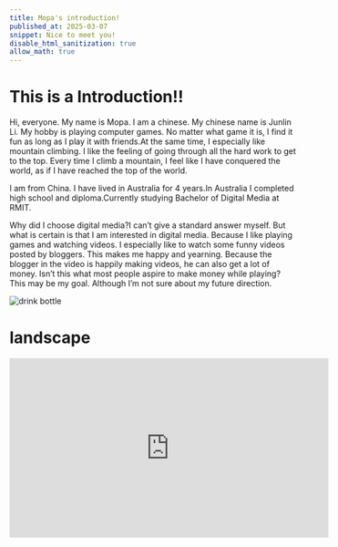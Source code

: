 ```yaml
---
title: Mopa's introduction!
published_at: 2025-03-07
snippet: Nice to meet you!
disable_html_sanitization: true
allow_math: true
---
```


# This is a Introduction!!

Hi, everyone. My name is Mopa. I am a chinese. My chinese name is Junlin Li. My hobby is playing computer games. No matter what game it is, I find it fun as long as I play it with friends.At the same time, I especially like mountain climbing. I like the feeling of going through all the hard work to get to the top. Every time I climb a mountain, I feel like I have conquered the world, as if I have reached the top of the world.

I am from China. I have lived in Australia for 4 years.In Australia I completed high school and diploma.Currently studying Bachelor of Digital Media at RMIT.

Why did I choose digital media?I can’t give a standard answer myself. But what is certain is that I am interested in digital media. Because I like playing games and watching videos. I especially like to watch some funny videos posted by bloggers. This makes me happy and yearning. Because the blogger in the video is happily making videos, he can also get a lot of money. Isn’t this what most people aspire to make money while playing? This may be my goal. Although I’m not sure about my future direction.

![drink bottle](week1/moutaintop.jpg)

# landscape
<iframe width="560" height="315" src="https://www.youtube.com/embed/BpMKF2XoxQk" title="Open the window" frameborder="0" allow="accelerometer; autoplay; clipboard-write; encrypted-media; gyroscope; picture-in-picture; web-share" referrerpolicy="strict-origin-when-cross-origin" allowfullscreen></iframe>